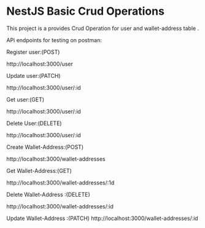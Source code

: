 
# NestJS Basic Crud Operations

This project is a provides Crud Operation for user and wallet-address table .

APi endpoints for testing on postman:

Register user:(POST)

http://localhost:3000/user


Update user:(PATCH)

http://localhost:3000/user/:id

Get user:(GET)

http://localhost:3000/user/:id

Delete User:(DELETE)

http://localhost:3000/user/:id


Create Wallet-Address:(POST)

http://localhost:3000/wallet-addresses

Get Wallet-Address:(GET)

http://localhost:3000/wallet-addresses/:1d

Delete Wallet-Address :(DELETE)

http://localhost:3000/wallet-addresses/:id

Update Wallet-Address :(PATCH) 
http://localhost:3000/wallet-addresses/:id

